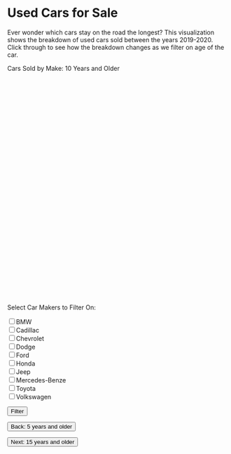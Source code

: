<html>
  <script src='https://d3js.org/d3.v5.min.js'></script>
  <head>
    <link rel="stylesheet" href="styles.css">
  </head>
  <body onload='init()'>
    <h1>Used Cars for Sale</h1>
    <p class="desc">
      Ever wonder which cars stay on the road the longest? This visualization shows the breakdown of used cars sold between the years 2019-2020. Click through to see how the breakdown changes as we filter on age of the car.
    </p>
    <p class="chart-title">
    	Cars Sold by Make: 10 Years and Older
    </p>
    <div id="legend">
    </div>
    <svg id="chart" width=500 height=500>
    </svg>
    <div class="filter">
      <p>Select Car Makers to Filter On:</p>
    <label for="c1"> <input type="checkbox" name="make" value="BMW" id="c1">BMW</label><br>
    <label for="c2"><input type="checkbox" name="make" value="Cadillac" id="c2">Cadillac</label><br>
    <label for="c3"><input type="checkbox" name="make" value="Chevrolet" id="c3">Chevrolet</label><br>
    <label for="c3"><input type="checkbox" name="make" value="Dodge" id="c3">Dodge</label><br>
    <label for="c3"><input type="checkbox" name="make" value="Ford" id="c3">Ford</label><br>
    <label for="c3"><input type="checkbox" name="make" value="Honda" id="c3">Honda</label><br>
    <label for="c3"><input type="checkbox" name="make" value="Jeep" id="c3">Jeep</label><br>
    <label for="c3"><input type="checkbox" name="make" value="Mercedes-Benz" id="c3">Mercedes-Benze</label><br>
    <label for="c3"><input type="checkbox" name="make" value="Toyota" id="c3">Toyota</label><br>
    <label for="c3"><input type="checkbox" name="make" value="Volkswagen" id="c3">Volkswagen</label><br>
    <p>
        <button id="btn">Filter</button>
    </p>
     </div>
     <div class="nav">
	<form action="5years_plus.html">
            <input type="submit" value="Back: 5 years and older" />
        </form>
        <form action="15years_plus.html">
            <input type="submit" value="Next: 15 years and older" />
        </form>
     </div>
    <script>
      const result = [];

async function init() {
    data = await d3.csv('https://raw.githubusercontent.com/kellycosgrove/CS416_Narrative_Visualization/main/used_car_sales_agg.csv');
    var minAge = 9
    var filteredData = data.filter(function(d){ return d.agesold > minAge })

    filteredData.reduce(function(res, value) {
      if (!res[value.Make]) {
        res[value.Make] = { Make: value.Make, ID: 0*1 };
        result.push(res[value.Make])
      }
      res[value.Make].ID += value.ID*1;
      return res;
    }, {});
      
		var margin = 250;
    var radius = 250;
    var amtOfBrands = 10;
    var colors = d3.schemeCategory10.slice(0,amtOfBrands);
      
    var div = d3.select("body").append("div")	
      .attr("class", "tooltip")				
      .style("opacity", 0);

    var pie = d3.pie().value(function(d) {return d.ID});

    var path = d3.arc().innerRadius(0).outerRadius(radius);
    var ordScale = d3.scaleOrdinal()
                   .domain(result)
    .range(colors);


    d3.select("#chart").append("g").attr("transform", "translate("+margin+","+margin+")");

    d3.select("g").selectAll("arc").data(pie(result)).enter().append("path")
               .attr("d", path)
               .attr("fill", function(d) { return ordScale(d.data.Make); })
               .on("mouseover", function(d) {		
                  div.transition()		
                      .duration(200)		
                      .style("opacity", .9);		
                  div	.html(d.data.Make + "<br/>"  + d.data.ID)	
                      .style("left", (d3.event.pageX) + "px")		
                      .style("top", (d3.event.pageY - 28) + "px");	
                  })
                .on("mouseout", function(d) {		
                  div.transition()		
                      .duration(500)		
                      .style("opacity", 0);	
                  });
      
    d3.select('#legend').append('p').text('Legend');
      
    var legendItemSize = 8;
    var legendSpacing = 4;
    var xOffset = 25;
    var yOffset = 25;
    
      var legend = d3
     .select('#legend')
     .append('svg')
              .selectAll('.legendItem')
              .data(result);
                  

     legend
       .enter()
       .append('rect')
       .attr('class', 'legendItem')
       .attr('width', legendItemSize)
       .attr('height', legendItemSize)
       .style('fill', function(d) { return ordScale(d.Make); })
       .attr('transform',
                  (d, i) => {
                      var x = xOffset;
                      var y = yOffset + (legendItemSize + legendSpacing) * i;
                      return `translate(${x}, ${y})`;
                  });  

   legend
     .enter()
     .append('text')
     .attr('x', xOffset + legendItemSize + 5)
     .attr('y', (d, i) => yOffset + (legendItemSize + legendSpacing) * i + 8)
     .text(d => d.Make);

     }
     
 function changeBrand(values){
	var pie = d3.pie().value(function(d) {return d.ID});
  var margin = 250;
    var radius = 250;
    var amtOfBrands = 10;
    var colors = d3.schemeCategory10.slice(0,amtOfBrands);
    var path = d3.arc().innerRadius(0).outerRadius(radius);
    var ordScale = d3.scaleOrdinal()
                   .domain(result)
    .range(colors);
    
    document.getElementById('chart').innerHTML = "";
    document.getElementById('legend').innerHTML = "";
    
    d3.select("#chart").append("g").attr("transform", "translate("+margin+","+margin+")");
    
    var makeFilteredData = result.filter(function(d){ return values.includes(d.Make); })
    console.log(makeFilteredData)
    
    var div = d3.select("body").append("div")	
      .attr("class", "tooltip")				
      .style("opacity", 0);
  
    d3.select("g").selectAll("arc").data(pie(makeFilteredData)).enter().append("path")
                 .attr("d", path)
                 .attr("fill", function(d) { return ordScale(d.data.Make); })
                 .on("mouseover", function(d) {		
                    div.transition()		
                        .duration(200)		
                        .style("opacity", .9);		
                    div	.html(d.data.Make + "<br/>"  + d.data.ID)	
                        .style("left", (d3.event.pageX) + "px")		
                        .style("top", (d3.event.pageY - 28) + "px");	
                    })
                  .on("mouseout", function(d) {		
                    div.transition()		
                        .duration(500)		
                        .style("opacity", 0);	
                    });
      
      d3.select('#legend').append('p').text('Legend');
      
      var legendItemSize = 8;
      var legendSpacing = 4;
      var xOffset = 25;
      var yOffset = 25;
      
      
       var legend = d3
       .select('#legend')
       .append('svg')
                .selectAll('.legendItem')
                .data(makeFilteredData);


       legend
         .enter()
         .append('rect')
         .attr('class', 'legendItem')
         .attr('width', legendItemSize)
         .attr('height', legendItemSize)
         .style('fill', function(d) { return ordScale(d.Make); })
         .attr('transform',
                    (d, i) => {
                        var x = xOffset;
                        var y = yOffset + (legendItemSize + legendSpacing) * i;
                        return `translate(${x}, ${y})`;
                    });  

     legend
       .enter()
       .append('text')
       .attr('x', xOffset + legendItemSize + 5)
       .attr('y', (d, i) => yOffset + (legendItemSize + legendSpacing) * i + 8)
       .text(d => d.Make);

}
     
   const btn = document.querySelector('#btn');
   btn.addEventListener('click', (event) => {
     let checkboxes = document.querySelectorAll('input[name="make"]:checked');
     let values = [];
     checkboxes.forEach((checkbox) => {
       values.push(checkbox.value);
     });
     changeBrand(values);
       
   });   
   
    </script>
  </body>
</html>
  
